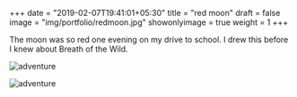 +++
date = "2019-02-07T19:41:01+05:30"
title = "red moon"
draft = false
image = "img/portfolio/redmoon.jpg"
showonlyimage = true
weight = 1
+++

The moon was so red one evening on my drive to school. I drew this before I knew about Breath of the Wild.

![adventure](/img/portfolio/redmoon.jpg)

![adventure](/img/portfolio/closeups/redmoon.jpg)

